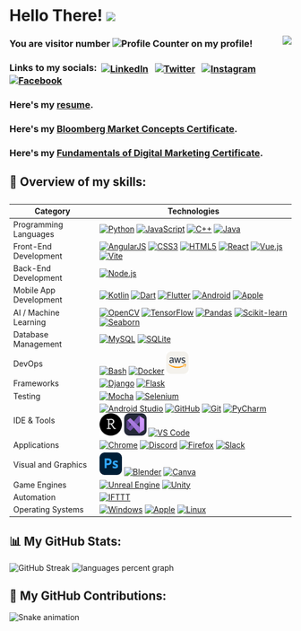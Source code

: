 # Hello There! <img src="https://media.giphy.com/media/v1.Y2lkPTc5MGI3NjExYThldjk3NmRqYXB5bGxmdzE4ZzI5d2c2bXhlZ2l0cTl4NGxzdWh5dSZlcD12MV9pbnRlcm5hbF9naWZfYnlfaWQmY3Q9cw/w1OBpBd7kJqHrJnJ13/giphy.gif" width="50px">

<img align = "right" height = "300" src = "https://media.giphy.com/media/v1.Y2lkPTc5MGI3NjExbTNiYndtMDYzaHl5M3hxcDZnN20yNXd0OWI5amM2MHdveXpsMGo2ciZlcD12MV9pbnRlcm5hbF9naWZfYnlfaWQmY3Q9cw/9Vozsrukh9ZIs/giphy.gif" />

### You are visitor number <img src="https://profile-counter.glitch.me/iamrishigandhi/count.svg?" alt="Profile Counter" width="250" /> on my profile!

### Links to my socials:&nbsp; <a href="https://www.linkedin.com/in/iamrishigandhi/"><img align="center" src="https://raw.githubusercontent.com/rahuldkjain/github-profile-readme-generator/master/src/images/icons/Social/linked-in-alt.svg" alt="LinkedIn" height="25" width="40" /></a> &nbsp; <a href="https://twitter.com/i8rishigandhi" target="_blank"><img align="center" src="https://img.shields.io/badge/X-black.svg?logo=X" alt="Twitter" height="40" width="50" /></a> &nbsp; <a href="https://www.instagram.com/iamrishigandhi/" target="_blank"><img align="center" src="https://raw.githubusercontent.com/rahuldkjain/github-profile-readme-generator/master/src/images/icons/Social/instagram.svg" alt="Instagram" height="40" width="40" /></a> &nbsp; <a href="https://www.facebook.com/iamrishigandhi/" target="_blank"><img align="center" src="https://raw.githubusercontent.com/rahuldkjain/github-profile-readme-generator/master/src/images/icons/Social/facebook.svg" alt="Facebook" height="40" width="40" /></a> &nbsp;

### Here's my [resume](https://github.com/iamrishigandhi/iamrishigandhi/blob/main/My%20Resume.pdf).

### Here's my [Bloomberg Market Concepts Certificate](https://portal.bloombergforeducation.com/certificates/XXUQ4wagDCUqi6AcPZT4djj7).

### Here's my [Fundamentals of Digital Marketing Certificate](https://skillshop.exceedlms.com/student/award/bnkWcznYPTen9NfVYCDMXctm).

## 💼 Overview of my skills:

| Category               | Technologies                                                                                                                                                                                                                                                                                                                                                                                                                                                                                                                                                                                                                                                                                                                                                                                                                                                                                                                                                                                                                                                                                                                                                                                                                                        |
| ---------------------- | --------------------------------------------------------------------------------------------------------------------------------------------------------------------------------------------------------------------------------------------------------------------------------------------------------------------------------------------------------------------------------------------------------------------------------------------------------------------------------------------------------------------------------------------------------------------------------------------------------------------------------------------------------------------------------------------------------------------------------------------------------------------------------------------------------------------------------------------------------------------------------------------------------------------------------------------------------------------------------------------------------------------------------------------------------------------------------------------------------------------------------------------------------------------------------------------------------------------------------------------------- |
| Programming Languages  | <a href="https://www.python.org/" target="_blank"><img src="https://skillicons.dev/icons?i=py" height="40" alt="Python" /></a> <a href="https://developer.mozilla.org/en-US/docs/Web/JavaScript" target="_blank"><img src="https://skillicons.dev/icons?i=js" height="40" alt="JavaScript" /></a> <a href="https://isocpp.org/" target="_blank"><img src="https://cdn.jsdelivr.net/gh/devicons/devicon/icons/cplusplus/cplusplus-original.svg" height="40" alt="C++" /></a> <a href="https://www.java.com/" target="_blank"><img src="https://skillicons.dev/icons?i=java" height="40" alt="Java" /></a>                                                                                                                                                                                                                                                                                                                                                                                                                                                                                                                                                                                                                                            |
| Front-End Development  | <a href="https://angular.io/" target="_blank"><img src="https://cdn.jsdelivr.net/gh/devicons/devicon/icons/angularjs/angularjs-original.svg" height="40" alt="AngularJS" /></a> <a href="https://developer.mozilla.org/en-US/docs/Web/CSS" target="_blank"><img src="https://cdn.jsdelivr.net/gh/devicons/devicon/icons/css3/css3-original.svg" height="40" alt="CSS3" /></a> <a href="https://developer.mozilla.org/en-US/docs/Web/HTML" target="_blank"><img src="https://skillicons.dev/icons?i=html" height="40" alt="HTML5" /></a> <a href="https://reactjs.org/" target="_blank"><img src="https://skillicons.dev/icons?i=react" height="40" alt="React" /></a> <a href="https://vuejs.org/" target="_blank"><img src="https://cdn.simpleicons.org/vuedotjs/4FC08D" height="40" alt="Vue.js" /></a> <a href="https://vitejs.dev/" target="_blank"><img src="https://vitejs.dev/logo.svg" height="40" alt="Vite" /></a>                                                                                                                                                                                                                                                                                                                        |
| Back-End Development   | <a href="https://nodejs.org/" target="_blank"><img src="https://cdn.jsdelivr.net/gh/devicons/devicon/icons/nodejs/nodejs-original.svg" height="40" alt="Node.js" /></a>                                                                                                                                                                                                                                                                                                                                                                                                                                                                                                                                                                                                                                                                                                                                                                                                                                                                                                                                                                                                                                                                             |
| Mobile App Development | <a href="https://kotlinlang.org/" target="_blank"><img src="https://cdn.jsdelivr.net/gh/devicons/devicon/icons/kotlin/kotlin-original.svg" height="40" alt="Kotlin" /></a> <a href="https://dart.dev/" target="_blank"><img src="https://cdn.jsdelivr.net/gh/devicons/devicon/icons/dart/dart-original.svg" height="40" alt="Dart" /></a> <a href="https://flutter.dev/" target="_blank"><img src="https://cdn.jsdelivr.net/gh/devicons/devicon/icons/flutter/flutter-original.svg" height="40" alt="Flutter" /></a> <a href="https://www.android.com/" target="_blank"><img src="https://cdn.simpleicons.org/android/3DDC84" height="40" alt="Android" /></a> <a href="https://developer.apple.com/" target="_blank"><img src="https://cdn.simpleicons.org/apple/000000" height="40" alt="Apple" /></a>                                                                                                                                                                                                                                                                                                                                                                                                                                            |
| AI / Machine Learning  | <a href="https://opencv.org/" target="_blank"><img src="https://cdn.jsdelivr.net/gh/devicons/devicon/icons/opencv/opencv-original.svg" height="40" alt="OpenCV" /></a> <a href="https://www.tensorflow.org/" target="_blank"><img src="https://cdn.jsdelivr.net/gh/devicons/devicon/icons/tensorflow/tensorflow-original.svg" height="40" alt="TensorFlow" /></a> <a href="https://pandas.pydata.org/" target="_blank"><img src="https://cdn.jsdelivr.net/gh/devicons/devicon/icons/pandas/pandas-original.svg" height="40" alt="Pandas" /></a> <a href="https://scikit-learn.org/" target="_blank"><img src="https://upload.wikimedia.org/wikipedia/commons/0/05/Scikit_learn_logo_small.svg" height="40" alt="Scikit-learn" /></a> <a href="https://seaborn.pydata.org/" target="_blank"><img src="https://seaborn.pydata.org/_images/logo-mark-lightbg.svg" height="40" alt="Seaborn" /></a>                                                                                                                                                                                                                                                                                                                                                     |
| Database Management    | <a href="https://www.mysql.com/" target="_blank"><img src="https://cdn.jsdelivr.net/gh/devicons/devicon/icons/mysql/mysql-original.svg" height="40" alt="MySQL" /></a> <a href="https://www.sqlite.org/" target="_blank"><img src="https://cdn.jsdelivr.net/gh/devicons/devicon/icons/sqlite/sqlite-original.svg" height="40" alt="SQLite" /></a>                                                                                                                                                                                                                                                                                                                                                                                                                                                                                                                                                                                                                                                                                                                                                                                                                                                                                                   |
| DevOps                 | <a href="https://www.gnu.org/software/bash/" target="_blank"><img src="https://cdn.simpleicons.org/gnubash/4EAA25" height="40" alt="Bash" /></a> <a href="https://www.docker.com/" target="_blank"><img src="https://cdn.simpleicons.org/docker/2496ED" height="40" alt="Docker" /></a> <a href="https://aws.amazon.com/" target="_blank"><img src="https://github.com/tandpfun/skill-icons/blob/main/icons/AWS-Light.svg" height="40" alt="AWS" /></a>                                                                                                                                                                                                                                                                                                                                                                                                                                                                                                                                                                                                                                                                                                                                                                                             |
| Frameworks             | <a href="https://www.djangoproject.com/" target="_blank"><img src="https://skillicons.dev/icons?i=django" height="40" alt="Django" /></a> <a href="https://flask.palletsprojects.com/" target="_blank"><img src="https://skillicons.dev/icons?i=flask" height="40" alt="Flask" /></a>                                                                                                                                                                                                                                                                                                                                                                                                                                                                                                                                                                                                                                                                                                                                                                                                                                                                                                                                                               |
| Testing                | <a href="https://mochajs.org/" target="_blank"><img src="https://cdn.simpleicons.org/mocha/8D6748" height="40" alt="Mocha" /></a> <a href="https://www.selenium.dev/" target="_blank"><img src="https://cdn.simpleicons.org/selenium/43B02A" height="40" alt="Selenium" /></a>                                                                                                                                                                                                                                                                                                                                                                                                                                                                                                                                                                                                                                                                                                                                                                                                                                                                                                                                                                      |
| IDE & Tools            | <a href="https://developer.android.com/studio" target="_blank"><img src="https://cdn.simpleicons.org/androidstudio/3DDC84" height="40" alt="Android Studio" /></a> <a href="https://github.com/" target="_blank"><img src="https://skillicons.dev/icons?i=github" height="40" alt="GitHub" /></a> <a href="https://git-scm.com/" target="_blank"><img src="https://cdn.simpleicons.org/git/F05032" height="40" alt="Git" /></a> <a href="https://www.jetbrains.com/pycharm/" target="_blank"><img src="https://cdn.simpleicons.org/pycharm/000000" height="40" alt="PyCharm" /></a> <a href="https://posit.co/products/open-source/rstudio/" target="_blank"><img src="https://github.com/simple-icons/simple-icons/blob/196c5713f742a811891402682769750f396a7017/icons/rstudioide.svg#L1" height="40" alt="RStudio" /></a> <a href="https://visualstudio.microsoft.com/" target="_blank"><img src="https://github.com/tandpfun/skill-icons/blob/65dea6c4eaca7da319e552c09f4cf5a9a8dab2c8/icons/VisualStudio-Dark.svg#L4" height="40" alt="Visual Studio" /></a> <a href="https://code.visualstudio.com/" target="_blank"><img src="https://cdn.jsdelivr.net/gh/devicons/devicon/icons/vscode/vscode-original.svg" height="40" alt="VS Code" /></a> |
| Applications           | <a href="https://www.google.com/chrome/" target="_blank"><img src="https://cdn.jsdelivr.net/gh/devicons/devicon/icons/chrome/chrome-original.svg" height="40" alt="Chrome" /></a> <a href="https://discord.com/" target="_blank"><img src="https://cdn.simpleicons.org/discord/5865F2" height="40" alt="Discord" /></a> <a href="https://www.mozilla.org/en-US/firefox/new/" target="_blank"><img src="https://cdn.simpleicons.org/firefox/FF7139" height="40" alt="Firefox" /></a> <a href="https://slack.com/" target="_blank"><img src="https://cdn.jsdelivr.net/gh/devicons/devicon/icons/slack/slack-original.svg" height="40" alt="Slack" /></a>                                                                                                                                                                                                                                                                                                                                                                                                                                                                                                                                                                                              |
| Visual and Graphics    | <a href="https://www.adobe.com/products/photoshop.html" target="_blank"><img src="https://github.com/tandpfun/skill-icons/blob/main/icons/Photoshop.svg" height="40" alt="Photoshop" /></a> <a href="https://www.blender.org/" target="_blank"><img src="https://cdn.simpleicons.org/blender/F5792A" height="40" alt="Blender" /></a> <a href="https://www.canva.com/" target="_blank"><img src="https://cdn.simpleicons.org/canva/00C4CC" height="40" alt="Canva" /></a>                                                                                                                                                                                                                                                                                                                                                                                                                                                                                                                                                                                                                                                                                                                                                                       |
| Game Engines           | <a href="https://www.unrealengine.com/" target="_blank"><img src="https://cdn.jsdelivr.net/gh/devicons/devicon/icons/unrealengine/unrealengine-original.svg" height="40" alt="Unreal Engine" /></a> <a href="https://unity.com/" target="_blank"><img src="https://github.com/simple-icons/simple-icons/blob/develop/icons/unity.svg" height="40" alt="Unity" /></a>                                                                                                                                                                                                                                                                                                                                                                                                                                                                                                                                                                                                                                                                                                                                                                                                                                                  |
| Automation             | <a href="https://ifttt.com/" target="_blank"><img src="https://cdn.jsdelivr.net/gh/devicons/devicon/icons/ifttt/ifttt-original.svg" height="40" alt="IFTTT" /></a>                                                                                                                                                                                                                                                                                                                                                                                                                                                                                                                                                                                                                                                                                                                                                                                                                                                                                                                                                                                                                                                                                  |
| Operating Systems      | <a href="https://www.microsoft.com/en-us/windows" target="_blank"><img src="https://github.com/tandpfun/skill-icons/blob/65dea6c4eaca7da319e552c09f4cf5a9a8dab2c8/icons/Windows-Dark.svg#L4" height="40" alt="Windows" /></a> <a href="https://www.apple.com/macos/" target="_blank"><img src="https://cdn.simpleicons.org/apple/000000" height="40" alt="Apple" /></a> <a href="https://www.kernel.org/" target="_blank"><img src="https://cdn.jsdelivr.net/gh/devicons/devicon/icons/linux/linux-original.svg" height="40" alt="Linux" /></a>                                                                                                                                                                                                                                                                                                                                                                                                                                                                                                                                                                                                                                                                                                                                                                          |

## 📊 My GitHub Stats:

<img src="https://github-readme-streak-stats.herokuapp.com?user=iamrishigandhi&theme=vision-friendly-dark&hide_border=true&mode=daily&card_width=468" alt="GitHub Streak" />

<img src="https://github-readme-stats.vercel.app/api/top-langs/?username=iamrishigandhi&locale=en&hide_title=false&layout=compact&card_width=436&langs_count=6&theme=vision-friendly-dark&hide_border=true&include_all_commits=true&count_private=true" height="150" alt="languages percent graph" />

## 🚀 My GitHub Contributions:

<img src="https://raw.githubusercontent.com/iamrishigandhi/iamrishigandhi/output/snake.svg" alt="Snake animation" />
